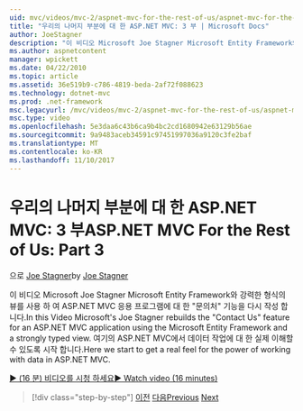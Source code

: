 ```yaml
---
uid: mvc/videos/mvc-2/aspnet-mvc-for-the-rest-of-us/aspnet-mvc-for-the-rest-of-us-part-3
title: "우리의 나머지 부분에 대 한 ASP.NET MVC: 3 부 | Microsoft Docs"
author: JoeStagner
description: "이 비디오 Microsoft Joe Stagner Microsoft Entity Framework와 강력한 ty를 사용 하 여 ASP.NET MVC 응용 프로그램에 대 한 ' 문의처 ' 기능을 다시 작성 중..."
ms.author: aspnetcontent
manager: wpickett
ms.date: 04/22/2010
ms.topic: article
ms.assetid: 36e519b9-c786-4819-beda-2af72f088623
ms.technology: dotnet-mvc
ms.prod: .net-framework
msc.legacyurl: /mvc/videos/mvc-2/aspnet-mvc-for-the-rest-of-us/aspnet-mvc-for-the-rest-of-us-part-3
msc.type: video
ms.openlocfilehash: 5e3daa6c43b6ca9b4bc2cd1680942e63129b56ae
ms.sourcegitcommit: 9a9483aceb34591c97451997036a9120c3fe2baf
ms.translationtype: MT
ms.contentlocale: ko-KR
ms.lasthandoff: 11/10/2017
---
```

<a name="aspnet-mvc-for-the-rest-of-us-part-3"></a><span data-ttu-id="8f5dd-103">우리의 나머지 부분에 대 한 ASP.NET MVC: 3 부</span><span class="sxs-lookup"><span data-stu-id="8f5dd-103">ASP.NET MVC For the Rest of Us: Part 3</span></span>
====================
<span data-ttu-id="8f5dd-104">으로 [Joe Stagner](https://github.com/JoeStagner)</span><span class="sxs-lookup"><span data-stu-id="8f5dd-104">by [Joe Stagner](https://github.com/JoeStagner)</span></span>

<span data-ttu-id="8f5dd-105">이 비디오 Microsoft Joe Stagner Microsoft Entity Framework와 강력한 형식의 뷰를 사용 하 여 ASP.NET MVC 응용 프로그램에 대 한 "문의처" 기능을 다시 작성 합니다.</span><span class="sxs-lookup"><span data-stu-id="8f5dd-105">In this Video Microsoft's Joe Stagner rebuilds the "Contact Us" feature for an ASP.NET MVC application using the Microsoft Entity Framework and a strongly typed view.</span></span> <span data-ttu-id="8f5dd-106">여기의 ASP.NET MVC에서 데이터 작업에 대 한 실제 이해할 수 있도록 시작 합니다.</span><span class="sxs-lookup"><span data-stu-id="8f5dd-106">Here we start to get a real feel for the power of working with data in ASP.NET MVC.</span></span>

[<span data-ttu-id="8f5dd-107">&#9654; (16 분) 비디오를 시청 하세요</span><span class="sxs-lookup"><span data-stu-id="8f5dd-107">&#9654; Watch video (16 minutes)</span></span>](https://channel9.msdn.com/Blogs/ASP-NET-Site-Videos/aspnet-mvc-for-the-rest-of-us-part-3)

>[!div class="step-by-step"]
<span data-ttu-id="8f5dd-108">[이전](aspnet-mvc-for-the-rest-of-us-part-2.md)
[다음](aspnet-mvc-for-the-rest-of-us-part-4.md)</span><span class="sxs-lookup"><span data-stu-id="8f5dd-108">[Previous](aspnet-mvc-for-the-rest-of-us-part-2.md)
[Next](aspnet-mvc-for-the-rest-of-us-part-4.md)</span></span>
